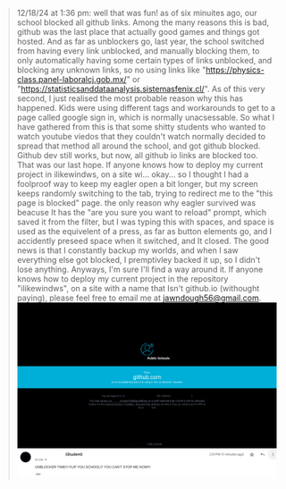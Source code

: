 > 12/18/24 at 1:36 pm: well that was fun! as of six minuites ago, our school blocked all github links.
> Among the many reasons this is bad, github was the last place that actually good games and things got hosted. And as far as
> unblockers go,  last year, the school switched from having every link unblocked, and manually blocking them, to only
> automatically having some certain types of links unblocked, and blocking any unknown links, so no using links like
> "https://physics-class.panel-laboralcj.gob.mx/" or "https://statisticsanddataanalysis.sistemasfenix.cl/".
> As of this very second, I just
> realised the most probable reason why this has happened. Kids were using different tags and workarounds to get to a page called
> google sign in, which is normally unacsessable. So what I have gathered from this is that some shitty students who wanted to watch
> youtube viedos that they couldn't watch normally decided to spread that method all around the school, and got github blocked.
> Github dev still works, but now, all github io links are blocked too. That was our last hope. If anyone knows how to deploy
> my current project in ilikewindws, on a site wi...
> okay... so I thought I had a foolproof way to keep my eagler open a bit longer, but my screen keeps randomly switching to the tab,
> trying to redirect me to the "this page is blocked" page. the only reason why eagler survived was beacuse It has the "are you sure
> you want to reload" prompt, which saved it from the filter, but I was typing this with spaces, and space is used as the equivelent
> of a press, as far as button elements go, and I accidently preseed space when it switched, and It closed. The good news is that I
> constantly backup my worlds, and when I saw everything else got blocked, I premptivley backed it up, so I didn't lose anything.
> Anyways, I'm sure I'll find a way around it. If anyone knows how to deploy my current project in the repository "ilikewindws", on
> a site with a name that Isn't github.io (withought paying), please feel free to email me at jawndough56@gmail.com.
> ![image](https://raw.githubusercontent.com/jawndough96/jawndough96/refs/heads/main/references/Screenshot%202024-12-18%201.39.36%20PM.png)
![image 2](https://raw.githubusercontent.com/jawndough96/jawndough96/refs/heads/main/references/Screenshot%202024-12-18%202.12.55%20PM.png)
